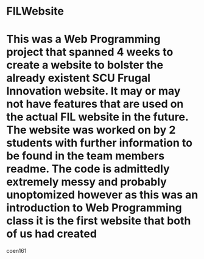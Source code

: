 FILWebsite
==========
This was a Web Programming project that spanned 4 weeks to create a website to bolster the already existent SCU Frugal
Innovation website. It may or may not have features that are used on the actual FIL website in the future. The website was
worked on by 2 students with further information to be found in the team members readme. The code is admittedly extremely
messy and probably unoptomized however as this was an introduction to Web Programming class it is the first website that
both of us had created
==========
coen161
